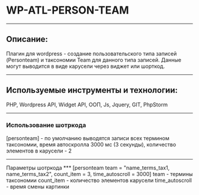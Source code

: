 # WP-ATL-PERSON-TEAM
<hr> 

## Описание:
Плагин для wordpress - создание пользовательского типа записей (Personteam) и таксономии Team для данного типа записей.
Данные могут выводится в виде карусели через виджет или шорткод.  
<hr>

## Используемые инструменты и технологии:
PHP, Wordpress API, Widget API, ООП, Js, Jquery, GIT, PhpStorm 
<hr>

### Использование шотркода 
[personteam] - по умолчанию выводятся записи всех термином таксономии, время автоскролла 3000 мс (3 секунды), количество элементов в карусели - 2
<hr>
Параметры шотркода
***
[personteam team = "name_terms_tax1, name_terms_tax2", count_item = 3, time_autoscroll = 3000]
team - термины таксономии
count_item - количество элементов карусели
time_autoscroll - время смены картинки 



